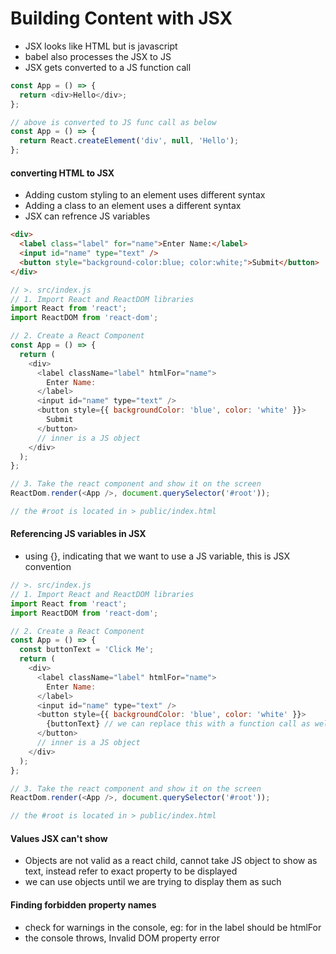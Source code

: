 # Building Content with JSX

- JSX looks like HTML but is javascript
- babel also processes the JSX to JS
- JSX gets converted to a JS function call

```javascript
const App = () => {
  return <div>Hello</div>;
};

// above is converted to JS func call as below
const App = () => {
  return React.createElement('div', null, 'Hello');
};
```

#### converting HTML to JSX

- Adding custom styling to an element uses different syntax
- Adding a class to an element uses a different syntax
- JSX can refrence JS variables

```html
<div>
  <label class="label" for="name">Enter Name:</label>
  <input id="name" type="text" />
  <button style="background-color:blue; color:white;">Submit</button>
</div>
```

```javascript
// >. src/index.js
// 1. Import React and ReactDOM libraries
import React from 'react';
import ReactDOM from 'react-dom';

// 2. Create a React Component
const App = () => {
  return (
    <div>
      <label className="label" htmlFor="name">
        Enter Name:
      </label>
      <input id="name" type="text" />
      <button style={{ backgroundColor: 'blue', color: 'white' }}>
        Submit
      </button>
      // inner is a JS object
    </div>
  );
};

// 3. Take the react component and show it on the screen
ReactDom.render(<App />, document.querySelector('#root'));

// the #root is located in > public/index.html
```

#### Referencing JS variables in JSX

- using {}, indicating that we want to use a JS variable, this is JSX convention

```javascript
// >. src/index.js
// 1. Import React and ReactDOM libraries
import React from 'react';
import ReactDOM from 'react-dom';

// 2. Create a React Component
const App = () => {
  const buttonText = 'Click Me';
  return (
    <div>
      <label className="label" htmlFor="name">
        Enter Name:
      </label>
      <input id="name" type="text" />
      <button style={{ backgroundColor: 'blue', color: 'white' }}>
        {buttonText} // we can replace this with a function call as well
      </button>
      // inner is a JS object
    </div>
  );
};

// 3. Take the react component and show it on the screen
ReactDom.render(<App />, document.querySelector('#root'));

// the #root is located in > public/index.html
```

#### Values JSX can't show

- Objects are not valid as a react child, cannot take JS object to show as text, instead refer to exact property to be displayed
- we can use objects until we are trying to display them as such

#### Finding forbidden property names

- check for warnings in the console, eg: for in the label should be htmlFor
- the console throws, Invalid DOM property error
